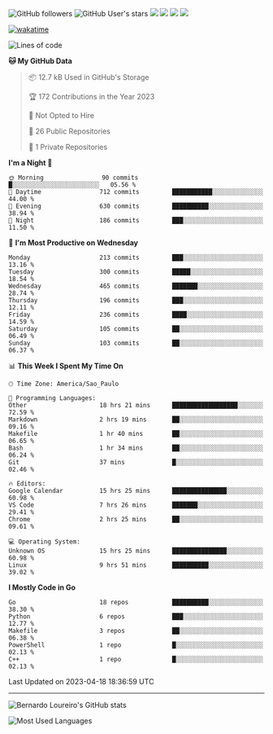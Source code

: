 ![GitHub followers](https://img.shields.io/github/followers/bernardolm?style=for-the-badge&label=GitHub%20followers) ![GitHub User's stars](https://img.shields.io/github/stars/bernardolm?style=for-the-badge&label=GitHub%20User's%20stars) [![](https://img.shields.io/static/v1?logo=linkedin&label=LinkedIn&message=bernardolm&color=0A66C2&style=for-the-badge)](https://www.linkedin.com/in/bernardolm) [![](https://img.shields.io/static/v1?logo=lastdotfm&label=last.fm&message=bernardolm&color=D51007&style=for-the-badge)](https://www.last.fm/user/bernardolm) [![](https://img.shields.io/static/v1?logo=spotify&label=spotify&message=bernardolou&color=1ED760&style=for-the-badge)](https://open.spotify.com/user/bernardolou) [![](https://img.shields.io/static/v1?logo=awesomelists&label=My%20awesome%20stars&message=⭐⭐⭐&color=FC60A8&style=for-the-badge)](https://github.com/bernardolm/awesome-stars)

[![wakatime](https://wakatime.com/badge/user/186868b7-2443-4b6b-ae40-3d29d342e88e.svg)](https://wakatime.com/@186868b7-2443-4b6b-ae40-3d29d342e88e)

<!--START_SECTION:waka-->
![Lines of code](https://img.shields.io/badge/From%20Hello%20World%20I%27ve%20Written-3.1%20million%20lines%20of%20code-blue)

**🐱 My GitHub Data** 

> 📦 12.7 kB Used in GitHub's Storage 
 > 
> 🏆 172 Contributions in the Year 2023
 > 
> 🚫 Not Opted to Hire
 > 
> 📜 26 Public Repositories 
 > 
> 🔑 1 Private Repositories 
 > 
**I'm a Night 🦉** 

```text
🌞 Morning                90 commits          █░░░░░░░░░░░░░░░░░░░░░░░░   05.56 % 
🌆 Daytime                712 commits         ███████████░░░░░░░░░░░░░░   44.00 % 
🌃 Evening                630 commits         ██████████░░░░░░░░░░░░░░░   38.94 % 
🌙 Night                  186 commits         ███░░░░░░░░░░░░░░░░░░░░░░   11.50 % 
```
📅 **I'm Most Productive on Wednesday** 

```text
Monday                   213 commits         ███░░░░░░░░░░░░░░░░░░░░░░   13.16 % 
Tuesday                  300 commits         █████░░░░░░░░░░░░░░░░░░░░   18.54 % 
Wednesday                465 commits         ███████░░░░░░░░░░░░░░░░░░   28.74 % 
Thursday                 196 commits         ███░░░░░░░░░░░░░░░░░░░░░░   12.11 % 
Friday                   236 commits         ████░░░░░░░░░░░░░░░░░░░░░   14.59 % 
Saturday                 105 commits         ██░░░░░░░░░░░░░░░░░░░░░░░   06.49 % 
Sunday                   103 commits         ██░░░░░░░░░░░░░░░░░░░░░░░   06.37 % 
```


📊 **This Week I Spent My Time On** 

```text
🕑︎ Time Zone: America/Sao_Paulo

💬 Programming Languages: 
Other                    18 hrs 21 mins      ██████████████████░░░░░░░   72.59 % 
Markdown                 2 hrs 19 mins       ██░░░░░░░░░░░░░░░░░░░░░░░   09.16 % 
Makefile                 1 hr 40 mins        ██░░░░░░░░░░░░░░░░░░░░░░░   06.65 % 
Bash                     1 hr 34 mins        ██░░░░░░░░░░░░░░░░░░░░░░░   06.24 % 
Git                      37 mins             █░░░░░░░░░░░░░░░░░░░░░░░░   02.46 % 

🔥 Editors: 
Google Calendar          15 hrs 25 mins      ███████████████░░░░░░░░░░   60.98 % 
VS Code                  7 hrs 26 mins       ███████░░░░░░░░░░░░░░░░░░   29.41 % 
Chrome                   2 hrs 25 mins       ██░░░░░░░░░░░░░░░░░░░░░░░   09.61 % 

💻 Operating System: 
Unknown OS               15 hrs 25 mins      ███████████████░░░░░░░░░░   60.98 % 
Linux                    9 hrs 51 mins       ██████████░░░░░░░░░░░░░░░   39.02 % 
```

**I Mostly Code in Go** 

```text
Go                       18 repos            ██████████░░░░░░░░░░░░░░░   38.30 % 
Python                   6 repos             ███░░░░░░░░░░░░░░░░░░░░░░   12.77 % 
Makefile                 3 repos             ██░░░░░░░░░░░░░░░░░░░░░░░   06.38 % 
PowerShell               1 repo              █░░░░░░░░░░░░░░░░░░░░░░░░   02.13 % 
C++                      1 repo              █░░░░░░░░░░░░░░░░░░░░░░░░   02.13 % 
```




 Last Updated on 2023-04-18 18:36:59 UTC
<!--END_SECTION:waka-->

---

![Bernardo Loureiro's GitHub stats](https://github-readme-stats.vercel.app/api?username=bernardolm&count_private=true&show_icons=true&theme=nightowl&include_all_commits=true)

![Most Used Languages](https://github-readme-stats.vercel.app/api/top-langs/?username=bernardolm&theme=nightowl&langs_count=99)
